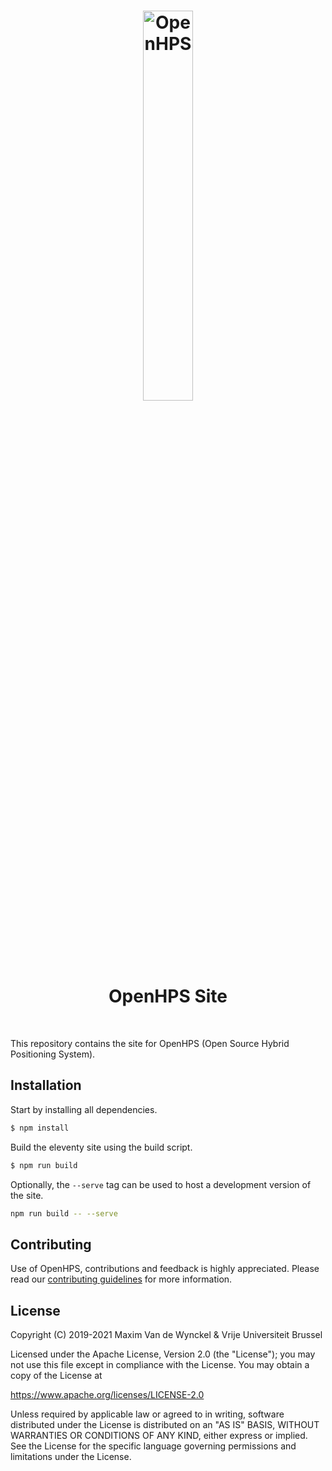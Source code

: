 <h1 align="center">
  <img alt="OpenHPS" src="https://openhps.org/images/logo_text-512.png" width="40%" /><br />
  OpenHPS Site
</h1>

<br />

This repository contains the site for OpenHPS (Open Source Hybrid Positioning System).

## Installation
Start by installing all dependencies.
```bash
$ npm install
```

Build the eleventy site using the build script.
```bash
$ npm run build
```

Optionally, the ```--serve``` tag can be used to host a development version of the site.
```bash
npm run build -- --serve
```

## Contributing
Use of OpenHPS, contributions and feedback is highly appreciated. Please read our [contributing guidelines](CONTRIBUTING.md) for more information.

## License
Copyright (C) 2019-2021 Maxim Van de Wynckel & Vrije Universiteit Brussel

Licensed under the Apache License, Version 2.0 (the "License"); you may not use this file except in compliance with the License. You may obtain a copy of the License at

https://www.apache.org/licenses/LICENSE-2.0

Unless required by applicable law or agreed to in writing, software distributed under the License is distributed on an "AS IS" BASIS, WITHOUT WARRANTIES OR CONDITIONS OF ANY KIND, either express or implied. See the License for the specific language governing permissions and limitations under the License.